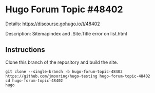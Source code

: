 # Hugo Forum Topic #48402

Details: <https://discourse.gohugo.io/t/48402>

Description: Sitemapindex and .Site.Title error on list.html

## Instructions

Clone this branch of the repository and build the site.

```text
git clone --single-branch -b hugo-forum-topic-48402 https://github.com/jmooring/hugo-testing hugo-forum-topic-48402
cd hugo-forum-topic-48402
hugo
```
